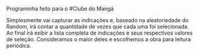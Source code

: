 Programinha feito para o #Clube do Mangá

Simplesmente vai capturar as indicações e, baseado na aleatoriedade do Random, irá contar a quantidade de vezes que cada uma foi selecionada.
Ao final irá exibir a lista completa de indicações e seus respectivos valores de seleção.
Consideramos o maior deles e escolhemos a obra para leitura periódica.

